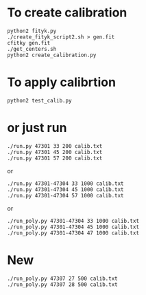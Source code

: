 # To create calibration

```
python2 fityk.py
./create_fityk_script2.sh > gen.fit
cfitky gen.fit
./get_centers.sh
python2 create_calibration.py
```

# To apply calibrtion

```
python2 test_calib.py
```

# or just run

```
./run.py 47301 33 200 calib.txt
./run.py 47301 45 200 calib.txt
./run.py 47301 57 200 calib.txt
```

or

```
./run.py 47301-47304 33 1000 calib.txt
./run.py 47301-47304 45 1000 calib.txt
./run.py 47301-47304 57 1000 calib.txt
```

or

```
./run_poly.py 47301-47304 33 1000 calib.txt
./run_poly.py 47301-47304 45 1000 calib.txt
./run_poly.py 47301-47304 47 1000 calib.txt
```


# New

```
./run_poly.py 47307 27 500 calib.txt
./run_poly.py 47307 28 500 calib.txt
```
